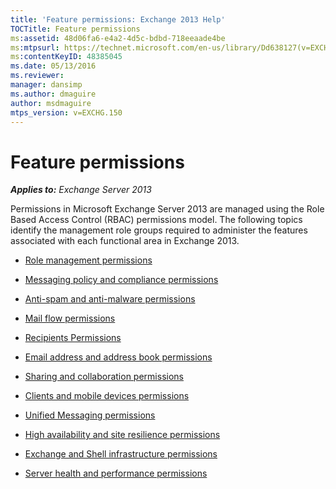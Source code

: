```yaml
---
title: 'Feature permissions: Exchange 2013 Help'
TOCTitle: Feature permissions
ms:assetid: 48d06fa6-e4a2-4d5c-bdbd-718eeaade4be
ms:mtpsurl: https://technet.microsoft.com/en-us/library/Dd638127(v=EXCHG.150)
ms:contentKeyID: 48385045
ms.date: 05/13/2016
ms.reviewer: 
manager: dansimp
ms.author: dmaguire
author: msdmaguire
mtps_version: v=EXCHG.150
---
```


# Feature permissions

_**Applies to:** Exchange Server 2013_

Permissions in Microsoft Exchange Server 2013 are managed using the Role Based Access Control (RBAC) permissions model. The following topics identify the management role groups required to administer the features associated with each functional area in Exchange 2013.

  - [Role management permissions](role-management-permissions-exchange-2013-help.md)

  - [Messaging policy and compliance permissions](messaging-policy-and-compliance-permissions-exchange-2013-help.md)

  - [Anti-spam and anti-malware permissions](anti-spam-and-anti-malware-permissions-exchange-2013-help.md)

  - [Mail flow permissions](mail-flow-permissions-exchange-2013-help.md)

  - [Recipients Permissions](recipients-permissions-exchange-2013-help.md)

  - [Email address and address book permissions](email-address-and-address-book-permissions-exchange-2013-help.md)

  - [Sharing and collaboration permissions](sharing-and-collaboration-permissions-exchange-2013-help.md)

  - [Clients and mobile devices permissions](clients-and-mobile-devices-permissions-exchange-2013-help.md)

  - [Unified Messaging permissions](unified-messaging-permissions-exchange-2013-help.md)

  - [High availability and site resilience permissions](high-availability-and-site-resilience-permissions-exchange-2013-help.md)

  - [Exchange and Shell infrastructure permissions](exchange-and-shell-infrastructure-permissions-exchange-2013-help.md)

  - [Server health and performance permissions](server-health-and-performance-permissions-exchange-2013-help.md)
